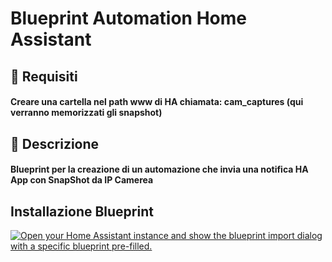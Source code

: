 # Blueprint Automation Home Assistant

## 🐘 Requisiti
#### Creare una cartella nel path www di HA chiamata: cam_captures (qui verranno memorizzati gli snapshot)

## 📩 Descrizione
#### Blueprint per la creazione di un automazione che invia una notifica HA App con SnapShot da IP Camerea

## Installazione Blueprint

[![Open your Home Assistant instance and show the blueprint import dialog with a specific blueprint pre-filled.](https://my.home-assistant.io/badges/blueprint_import.svg)](https://my.home-assistant.io/redirect/blueprint_import/?blueprint_url=https%3A%2F%2Fraw.githubusercontent.com%2FRazorCopter%2FBlueprintHA%2Fmain%2Fring.yaml)
